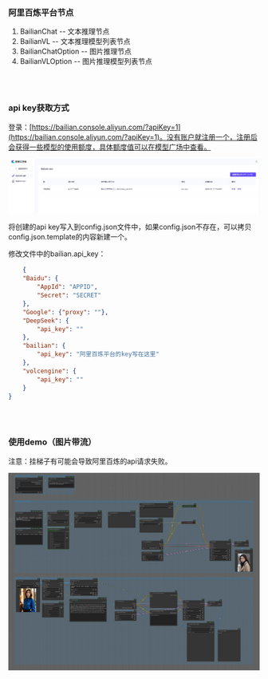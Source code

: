 ### 阿里百炼平台节点
1. BailianChat -- 文本推理节点
2. BailianVL -- 文本推理模型列表节点
3. BailianChatOption -- 图片推理节点
4. BailianVLOption -- 图片推理模型列表节点
<br />
<br />

### api key获取方式
登录：[https://bailian.console.aliyun.com/?apiKey=1](https://bailian.console.aliyun.com/?apiKey=1)。没有账户就注册一个，注册后会获得一些模型的使用额度，具体额度值可以在模型广场中查看。

![获取api](images/bailian_api_key.jpg)

将创建的api key写入到config.json文件中，如果config.json不存在，可以拷贝config.json.template的内容新建一个。

修改文件中的bailian.api_key：
```json
    {
    "Baidu": {
        "AppId": "APPID",
        "Secret": "SECRET"
    },
    "Google": {"proxy": ""}, 
    "DeepSeek": {
        "api_key": ""
    },
    "bailian": {
        "api_key": "阿里百炼平台的key写在这里"
    },
    "volcengine": {
        "api_key": ""
    }
}
```
<br />
<br />

### 使用demo（图片带流）
注意：挂梯子有可能会导致阿里百炼的api请求失败。
<br />

![demo](images/百炼demo.png)